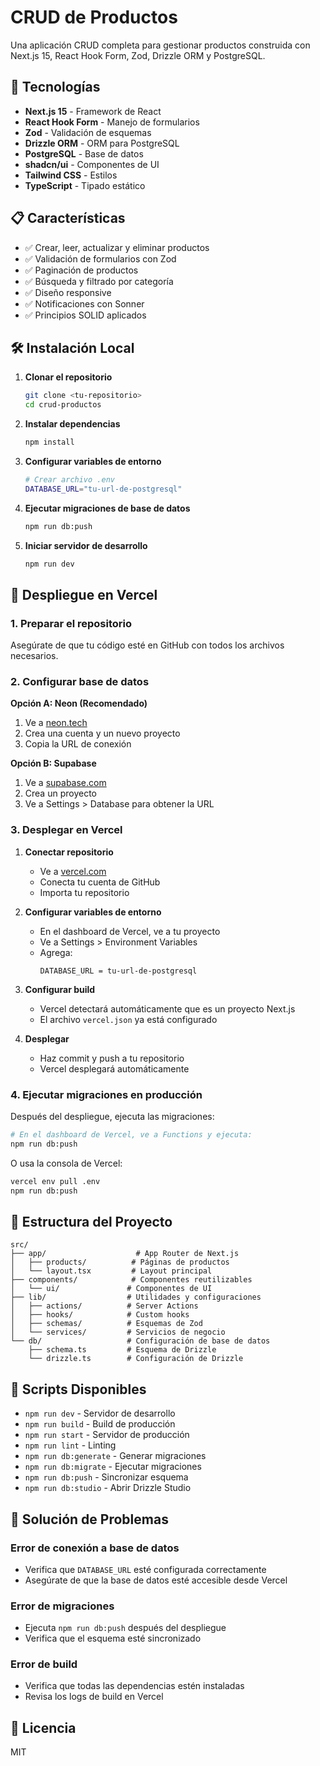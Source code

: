# CRUD de Productos

Una aplicación CRUD completa para gestionar productos construida con Next.js 15, React Hook Form, Zod, Drizzle ORM y PostgreSQL.

## 🚀 Tecnologías

- **Next.js 15** - Framework de React
- **React Hook Form** - Manejo de formularios
- **Zod** - Validación de esquemas
- **Drizzle ORM** - ORM para PostgreSQL
- **PostgreSQL** - Base de datos
- **shadcn/ui** - Componentes de UI
- **Tailwind CSS** - Estilos
- **TypeScript** - Tipado estático

## 📋 Características

- ✅ Crear, leer, actualizar y eliminar productos
- ✅ Validación de formularios con Zod
- ✅ Paginación de productos
- ✅ Búsqueda y filtrado por categoría
- ✅ Diseño responsive
- ✅ Notificaciones con Sonner
- ✅ Principios SOLID aplicados

## 🛠️ Instalación Local

1. **Clonar el repositorio**
   ```bash
   git clone <tu-repositorio>
   cd crud-productos
   ```

2. **Instalar dependencias**
   ```bash
   npm install
   ```

3. **Configurar variables de entorno**
   ```bash
   # Crear archivo .env
   DATABASE_URL="tu-url-de-postgresql"
   ```

4. **Ejecutar migraciones de base de datos**
   ```bash
   npm run db:push
   ```

5. **Iniciar servidor de desarrollo**
   ```bash
   npm run dev
   ```

## 🚀 Despliegue en Vercel

### 1. Preparar el repositorio

Asegúrate de que tu código esté en GitHub con todos los archivos necesarios.

### 2. Configurar base de datos

**Opción A: Neon (Recomendado)**
1. Ve a [neon.tech](https://neon.tech)
2. Crea una cuenta y un nuevo proyecto
3. Copia la URL de conexión

**Opción B: Supabase**
1. Ve a [supabase.com](https://supabase.com)
2. Crea un proyecto
3. Ve a Settings > Database para obtener la URL

### 3. Desplegar en Vercel

1. **Conectar repositorio**
   - Ve a [vercel.com](https://vercel.com)
   - Conecta tu cuenta de GitHub
   - Importa tu repositorio

2. **Configurar variables de entorno**
   - En el dashboard de Vercel, ve a tu proyecto
   - Ve a Settings > Environment Variables
   - Agrega:
     ```
     DATABASE_URL = tu-url-de-postgresql
     ```

3. **Configurar build**
   - Vercel detectará automáticamente que es un proyecto Next.js
   - El archivo `vercel.json` ya está configurado

4. **Desplegar**
   - Haz commit y push a tu repositorio
   - Vercel desplegará automáticamente

### 4. Ejecutar migraciones en producción

Después del despliegue, ejecuta las migraciones:

```bash
# En el dashboard de Vercel, ve a Functions y ejecuta:
npm run db:push
```

O usa la consola de Vercel:
```bash
vercel env pull .env
npm run db:push
```

## 📁 Estructura del Proyecto

```
src/
├── app/                    # App Router de Next.js
│   ├── products/          # Páginas de productos
│   └── layout.tsx         # Layout principal
├── components/            # Componentes reutilizables
│   └── ui/               # Componentes de UI
├── lib/                  # Utilidades y configuraciones
│   ├── actions/          # Server Actions
│   ├── hooks/            # Custom hooks
│   ├── schemas/          # Esquemas de Zod
│   └── services/         # Servicios de negocio
└── db/                   # Configuración de base de datos
    ├── schema.ts         # Esquema de Drizzle
    └── drizzle.ts        # Configuración de Drizzle
```

## 🔧 Scripts Disponibles

- `npm run dev` - Servidor de desarrollo
- `npm run build` - Build de producción
- `npm run start` - Servidor de producción
- `npm run lint` - Linting
- `npm run db:generate` - Generar migraciones
- `npm run db:migrate` - Ejecutar migraciones
- `npm run db:push` - Sincronizar esquema
- `npm run db:studio` - Abrir Drizzle Studio

## 🐛 Solución de Problemas

### Error de conexión a base de datos
- Verifica que `DATABASE_URL` esté configurada correctamente
- Asegúrate de que la base de datos esté accesible desde Vercel

### Error de migraciones
- Ejecuta `npm run db:push` después del despliegue
- Verifica que el esquema esté sincronizado

### Error de build
- Verifica que todas las dependencias estén instaladas
- Revisa los logs de build en Vercel

## 📝 Licencia

MIT


